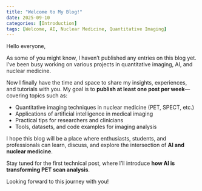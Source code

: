 ```yaml
---
title: "Welcome to My Blog!"
date: 2025-09-10
categories: [Introduction]
tags: [Welcome, AI, Nuclear Medicine, Quantitative Imaging]
---
```


Hello everyone,  

As some of you might know, I haven’t published any entries on this blog yet. I’ve been busy working on various projects in quantitative imaging, AI, and nuclear medicine.  

Now I finally have the time and space to share my insights, experiences, and tutorials with you. My goal is to **publish at least one post per week**—covering topics such as:

- Quantitative imaging techniques in nuclear medicine (PET, SPECT, etc.)
- Applications of artificial intelligence in medical imaging
- Practical tips for researchers and clinicians
- Tools, datasets, and code examples for imaging analysis

I hope this blog will be a place where enthusiasts, students, and professionals can learn, discuss, and explore the intersection of **AI and nuclear medicine**.  

Stay tuned for the first technical post, where I’ll introduce **how AI is transforming PET scan analysis**.  

Looking forward to this journey with you!
